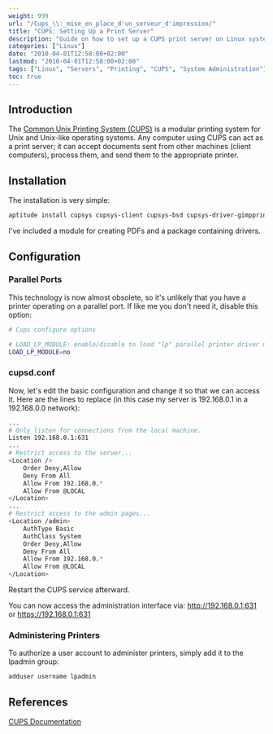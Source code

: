 ```yaml
---
weight: 999
url: "/Cups_\\:_mise_en_place_d'un_serveur_d'impression/"
title: "CUPS: Setting Up a Print Server"
description: "Guide on how to set up a CUPS print server on Linux systems, including installation, configuration, and administration."
categories: ["Linux"]
date: "2010-04-01T12:58:00+02:00"
lastmod: "2010-04-01T12:58:00+02:00"
tags: ["Linux", "Servers", "Printing", "CUPS", "System Administration"]
toc: true
---
```


## Introduction

The [Common Unix Printing System (CUPS)](https://fr.wikipedia.org/wiki/Cups) is a modular printing system for Unix and Unix-like operating systems. Any computer using CUPS can act as a print server; it can accept documents sent from other machines (client computers), process them, and send them to the appropriate printer.

## Installation

The installation is very simple:

```bash
aptitude install cupsys cupsys-client cupsys-bsd cupsys-driver-gimpprint samba-client
```

I've included a module for creating PDFs and a package containing drivers.

## Configuration

### Parallel Ports

This technology is now almost obsolete, so it's unlikely that you have a printer operating on a parallel port. If like me you don't need it, disable this option:

```bash
# Cups configure options

# LOAD_LP_MODULE: enable/disable to load "lp" parallel printer driver module
LOAD_LP_MODULE=no
```

### cupsd.conf

Now, let's edit the basic configuration and change it so that we can access it. Here are the lines to replace (in this case my server is 192.168.0.1 in a 192.168.0.0 network):

```bash
...
# Only listen for connections from the local machine.
Listen 192.168.0.1:631
...
# Restrict access to the server...
<Location />
    Order Deny,Allow
    Deny From All
    Allow From 192.168.0.*
    Allow From @LOCAL
</Location>
...
# Restrict access to the admin pages...
<Location /admin>
    AuthType Basic
    AuthClass System
    Order Deny,Allow
    Deny From All
    Allow From 192.168.0.*
    Allow From @LOCAL
</Location>
```

Restart the CUPS service afterward.

You can now access the administration interface via: http://192.168.0.1:631 or https://192.168.0.1:631

### Administering Printers

To authorize a user account to administer printers, simply add it to the lpadmin group:

```bash
adduser username lpadmin
```

## References

[CUPS Documentation](/pdf/cups.pdf)
